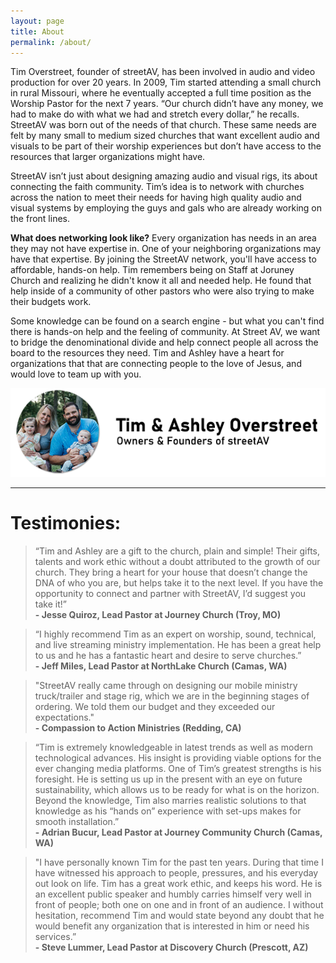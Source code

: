 ```yaml
---
layout: page
title: About
permalink: /about/
---
```


Tim Overstreet, founder of streetAV, has been involved in audio and video production for over 20 years. In 2009, Tim started attending a small church in rural Missouri, where he eventually accepted a full time position as the Worship Pastor for the next 7 years. “Our church didn’t have any money, we had to make do with what we had and stretch every dollar,” he recalls. StreetAV was born out of the needs of that church. These same needs are felt by many small to medium sized churches that want excellent audio and visuals to be part of their worship experiences but don’t have access to the resources that larger organizations might have.

StreetAV isn’t just about designing amazing audio and visual rigs, its about connecting the faith community. Tim’s idea is to network with churches across the nation to meet their needs for having high quality audio and visual systems by employing the guys and gals who are already working on the front lines.

**What does networking look like?**
Every organization has needs in an area they may not have expertise in. One of your neighboring organizations may have that expertise. By joining the StreetAV network, you'll have access to affordable, hands-on help. Tim remembers being on Staff at Joruney Church and realizing he didn't know it all and needed help. He found that help inside of a community of other pastors who were also trying to make their budgets work.

Some knowledge can be found on a search engine - but what you can't find there is hands-on help and the feeling of community. At Street AV, we want to bridge the denominational divide and help connect people all across the board to the resources they need. Tim and Ashley have a heart for organizations that that are connecting people to the love of Jesus, and would love to team up with you.

![Tim Overstreet - Owner & Founder of streetAV](https://raw.githubusercontent.com/timothyoverstreet/timothyoverstreet.github.io/master/assets/img/posts/Tim%20Overstreet.png "Tim Overstreet")

***
# Testimonies:

>“Tim and Ashley are a gift to the church, plain and simple! Their gifts, talents and work ethic without a doubt attributed to the growth of our church. They bring a heart for your house that doesn’t change the DNA of who you are, but helps take it to the next level. If you have the opportunity to connect and partner with StreetAV, I’d suggest you take it!” <br><b>- Jesse Quiroz, Lead Pastor at Journey Church (Troy, MO)</b>

>“I highly recommend Tim as an expert on worship, sound, technical, and live streaming ministry implementation. He has been a great help to us and he has a fantastic heart and desire to serve churches.” <br><b>- Jeff Miles, Lead Pastor at NorthLake Church (Camas, WA)</b>

>"StreetAV really came through on designing our mobile ministry truck/trailer and stage rig, which we are in the beginning stages of ordering. We told them our budget and they exceeded our expectations." <br><b>- Compassion to Action Ministries (Redding, CA)</b>

>“Tim is extremely knowledgeable in latest trends as well as modern technological advances. His insight is providing viable options for the ever changing media platforms. One of Tim’s greatest strengths is his foresight. He is setting us up in the present with an eye on future sustainability, which allows us to be ready for what is on the horizon. Beyond the knowledge, Tim also marries realistic solutions to that knowledge as his “hands on” experience with set-ups makes for smooth installation.” <br><b>- Adrian Bucur, Lead Pastor at Journey Community Church (Camas, WA)</b>

>"I have personally known Tim for the past ten years. During that time I have witnessed his approach to people, pressures, and his everyday out look on life. Tim has a great work ethic, and keeps his word. He is an excellent public speaker and humbly carries himself very well in front of people; both one on one and in front of an audience. I without hesitation, recommend Tim and would state beyond any doubt that he would benefit any organization that is interested in him or need his services.” <br><b>- Steve Lummer, Lead Pastor at Discovery Church (Prescott, AZ)</b>

